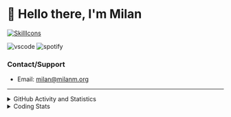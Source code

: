 # 👋 Hello there, I'm Milan
[![SkillIcons](https://skillicons.dev/icons?i=js,ts,nextjs,tailwind,html,go,bash,git,nginx,prisma,kubernetes,docker,linux)](https://skillicons.dev)

![vscode](https://nocache.advaith.workers.dev?url=https://img.shields.io/endpoint?url=https://dev.discordprofiles.me/api/badge/vscode/423203831971708958)
![spotify](https://nocache.advaith.workers.dev/?url=https://img.shields.io/endpoint?url=https://milanm.org/api/spotify/shields&cacheSeconds=10)

### Contact/Support

- Email: [milan@milanm.org](mailto:milan@milanm.org)
 
---
 
<details>
  <summary>GitHub Activity and Statistics</summary>
  <img src="/github-metrics.svg" />
</details>
<details>
  <summary>Coding Stats</summary>
  <!--START_SECTION:waka-->

```txt
TypeScript   5 hrs 11 mins   ██████████████████████▒░░   89.22 %
JSON         22 mins         █▓░░░░░░░░░░░░░░░░░░░░░░░   06.34 %
Markdown     7 mins          ▓░░░░░░░░░░░░░░░░░░░░░░░░   02.18 %
Docker       5 mins          ▒░░░░░░░░░░░░░░░░░░░░░░░░   01.58 %
JavaScript   1 min           ░░░░░░░░░░░░░░░░░░░░░░░░░   00.41 %
```

<!--END_SECTION:waka-->
</details>
